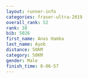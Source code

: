 ```yaml
---
layout: runner-info 
categories: fraser-ultra-2019 
overall_rank: 52
rank: 38
bib: 5026
first_name: Anas Hamka
last_name: Ayob
distance: 50KM
category: 50KM
gender: Male
finish_time: 8-06-57
---
```

